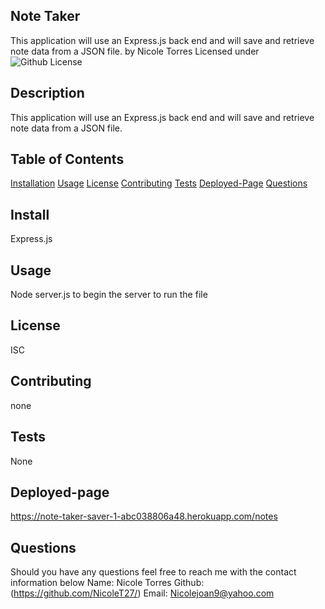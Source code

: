 ## Note Taker
This application will use an Express.js back end and will save and retrieve note data from a JSON file.
by Nicole Torres
Licensed under 
![Github License](https://img.shields.io/badge/License-ISC-blue.svg)
## Description
This application will use an Express.js back end and will save and retrieve note data from a JSON file.
## Table of Contents
[Installation](#install)
[Usage](#usage)
[License](#license)
[Contributing](#contributing)
[Tests](#tests)
[Deployed-Page](#Deployed-Page)
[Questions](#questions)
## Install
Express.js
## Usage
Node server.js to begin the server to run the file
## License
ISC
## Contributing
none
## Tests
None
## Deployed-page 
https://note-taker-saver-1-abc038806a48.herokuapp.com/notes
## Questions 
Should you have any questions feel free to reach me with the contact information below
Name: Nicole Torres
Github: (https://github.com/NicoleT27/)
Email: Nicolejoan9@yahoo.com
